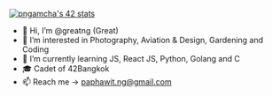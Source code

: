 [![pngamcha's 42 stats](https://badge42.vercel.app/api/v2/cl3msuc1u006409me7y1g1sq8/stats?cursusId=21&coalitionId=piscine)](https://github.com/JaeSeoKim/badge42)

- 👋 Hi, I’m @greatng (Great)
- 👀 I’m interested in Photography, Aviation & Design, Gardening and Coding
- 🌱 I’m currently learning JS, React JS, Python, Golang and C
- 🎓 Cadet of 42Bangkok
- 📫 Reach me -> paphawit.ng@gmail.com

<!---
greatng/greatng is a ✨ special ✨ repository because its `README.md` (this file) appears on your GitHub profile.
You can click the Preview link to take a look at your changes.
--->
